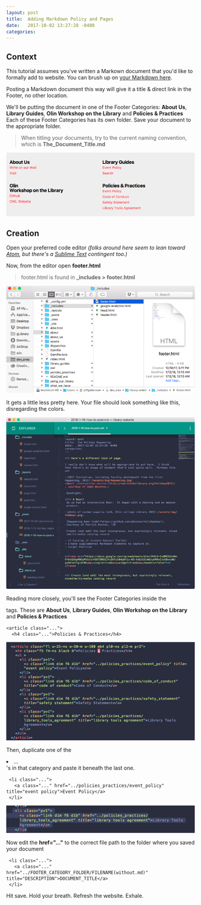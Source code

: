 ```yaml
---
layout: post
title:  Adding Markdown Policy and Pages
date:   2017-10-02 13:27:28 -0400
categories: 
---
```


## Context  

This tutorial assumes you've written a Markown document that you'd like to formally add to website. You can brush up on [your Markdown here](/blog/writing_in_markdown/).  

Posting a Markdown document this way will give it a title & direct link in the Footer, no other location.    

We'll be putting the document in one of the Footer Categories: **About Us**, **Library Guides**, **Olin Workshop on the Library** and **Policies & Practices**  Each of these Footer Categories has its own folder.  Save your document to the appropriate folder.   

> When titling your documents, try to the current naming convention, which is **The_Document_Title.md**


![here's the in _posts > filename.md](/assets/img/footer.png)



## Creation

Open your preferred code editor *(folks around here seem to lean toward [Atom](https://atom.io/), but there's a [Sublime Text](https://www.sublimetext.com/) contingent too.)*

Now, from the editor open **footer.html**  

>  footer.html is found in **_includes > footer.html**

![footer.html is found by navigating to](/assets/img/footer-file.png)


It gets a little less pretty here.  Your file should look something like this, disregarding the colors.

![footer html code](/assets/img/footer-code.png)

Reading more closely, you'll see the Footer Categories inside the **<article>** tags. These are **About Us**, **Library Guides**, **Olin Workshop on the Library** and **Policies & Practices**

```
<article class="...">
  <h4 class="...">Policies & Practices</h4>
```

![article html code](/assets/img/article-code.png)

Then, duplicate one of the **<li>**...**</li>**'s in that category and paste it beneath the last one. 

```
 <li class="...">
   <a class="..." href="../policies_practices/event_policy" title="event policy">Event Policy</a>
 </li>
 ```
![li html code](/assets/img/li-code.png) 

Now edit the **href="..."** to the correct file path to the folder where you saved your document 

```
 <li class="...">
   <a class="..." href="../FOOTER_CATEGORY_FOLDER/FILENAME(without.md)" title="DESCRIPTION">DOCUMENT_TITLE</a>
 </li>
 ```

Hit save.  Hold your breath. Refresh the website. Exhale.